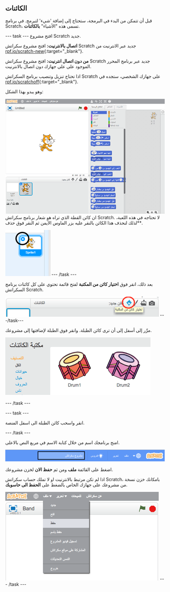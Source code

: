 ## الكائنات

قبل أن تتمكن من البدء في البرمجة، ستحتاج إلى إضافة 'شيء' لتبرمج. في برنامج Scratch، تسمى هذه "الأشياء" **بالكائنات**.

--- task --- افتح مشروع Scratch جديد.

**اتصال بالانترنيت:** افتح مشروع سكراتش Scratch جديد عبر الانترنيت من [rpf.io/scratch-new](http://rpf.io/scratch-new){:target="_blank"}.

**من دون اتصال انترنيت:** افتح مشروع سكراتش Scratch جديد عبر برنامج المحرر الموجود على على جهازك دون اتصال بالانترنيت.

اذا تحتاج تنزيل وتنصيب برنامج السكراتش Scratch على جهازك الشخصي، ستجده في [rpf.io/scratchoff](http://rpf.io/scratchoff){:target="_blank"}.

وهو يبدو بهذا الشكل:

![لقطة الشاشة](images/band-scratch.png) ان كائن القطة الذي تراه هو شعار برنامج سكراتش Scratch. لا تحتاجه في هذه اللعبة، لذلك لنحذف هذا الكائن بالنقر عليه بزر الماوس الأيمن ثم النقر فوق </strong>حذف**.</p> 

![لقطة الشاشة](images/band-delete-annotated.png) --- /task ---

بعد ذلك، انقر فوق **اختيار كائن من المكتبة** لفتح قائمة تحتوي على كل كائنات برنامج السكراتش Scratch.

![لقطة الشاشة](images/band-sprite-library.png) ---/task---

مرِّر إلى أسفل إلى أن ترى كائن الطبلة. وانقر فوق الطبلة لإضافتها إلى مشروعك.

![لقطة الشاشة](images/band-sprite-drum.png)

--- /task ---

--- task ---

انقر واسحب كائن الطبلة الى اسفل المنصة.

--- /task ---

امنح برنامجك اسم من خلال كتابة الاسم في مربع النص بالاعلى.

![الاسم](images/band-name-annotated.png)

اضغط على القائمة **ملف** ومن ثم **حفظ الان** لخزن مشروعك.

اذا لم تكن مرتبط بالانترنيت او لا تملك حساب سكراتش Scratch، بامكانك خزن نسخة من مشروعك على جهازك الخاص بالضغط على **الحفظ الى حاسوبك**.

![لقطة الشاشة](images/band-save.png) --- /task ---